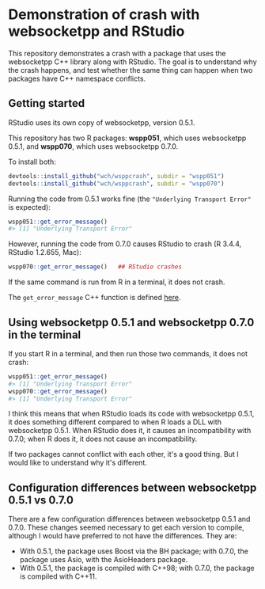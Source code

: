 Demonstration of crash with websocketpp and RStudio
===================================================

This repository demonstrates a crash with a package that uses the websocketpp C++ library along with RStudio. The goal is to understand why the crash happens, and test whether the same thing can happen when two packages have C++ namespace conflicts.


##  Getting started

RStudio uses its own copy of websocketpp, version 0.5.1.

This repository has two R packages: **wspp051**, which uses websocketpp 0.5.1, and **wspp070**, which uses websocketpp 0.7.0.

To install both:

```R
devtools::install_github("wch/wsppcrash", subdir = "wspp051")
devtools::install_github("wch/wsppcrash", subdir = "wspp070")
```

Running the code from 0.5.1 works fine (the `"Underlying Transport Error"` is expected):

```R
wspp051::get_error_message()
#> [1] "Underlying Transport Error"
```

However, running the code from 0.7.0 causes RStudio to crash (R 3.4.4, RStudio 1.2.655, Mac):

```R
wspp070::get_error_message()   ## RStudio crashes
```

If the same command is run from R in a terminal, it does not crash.


The `get_error_message` C++ function is defined [here](https://github.com/wch/wsppcrash/blob/master/wspp070/src/wspp.cpp#L8-L14).


## Using websocketpp 0.5.1 and websocketpp 0.7.0 in the terminal

If you start R in a terminal, and then run those two commands, it does not crash:

```R
wspp051::get_error_message()
#> [1] "Underlying Transport Error"
wspp070::get_error_message()
#> [1] "Underlying Transport Error"
```

I think this means that when RStudio loads its code with websocketpp 0.5.1, it does something different compared to when R loads a DLL with websocketpp 0.5.1. When RStudio does it, it causes an incompatibility with 0.7.0; when R does it, it does not cause an incompatibility.

If two packages cannot conflict with each other, it's a good thing. But I would like to understand why it's different.


## Configuration differences between websocketpp 0.5.1 vs 0.7.0

There are a few configuration differences between websocketpp 0.5.1 and 0.7.0. These changes seemed necessary to get each version to compile, although I would have preferred to not have the differences. They are:

* With 0.5.1, the package uses Boost via the BH package; with 0.7.0, the package uses Asio, with the AsioHeaders package.
* With 0.5.1, the package is compiled with C++98; with 0.7.0, the package is compiled with C++11.
